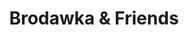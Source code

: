 ---
title: "Brodawka & Friends"
url: /toronto/brodawka-and-friends-roncesvalles-avenue/
shop: shoes
---